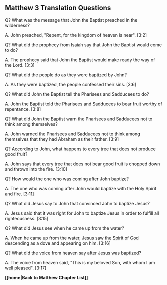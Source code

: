 ## Matthew 3 Translation Questions ##

Q? What was the message that John the Baptist preached in the wilderness?

A. John preached, "Repent, for the kingdom of heaven is near". [3:2]

Q? What did the prophecy from Isaiah say that John the Baptist would come to do?

A. The prophecy said that John the Baptist would make ready the way of the Lord. [3:3]

Q? What did the people do as they were baptized by John?

A. As they were baptized, the people confessed their sins. [3:6]

Q? What did John the Baptist tell the Pharisees and Sadducees to do?

A. John the Baptist told the Pharisees and Sadducees to bear fruit worthy of repentance. [3:8]

Q? What did John the Baptist warn the Pharisees and Sadducees not to think among themselves?

A. John warned the Pharisees and Sadducees not to think among themselves that they had Abraham as their father. [3:9]

Q? According to John, what happens to every tree that does not produce good fruit?

A. John says that every tree that does not bear good fruit is chopped down and thrown into the fire. [3:10]

Q? How would the one who was coming after John baptize?

A. The one who was coming after John would baptize with the Holy Spirit and fire. [3:11]

Q? What did Jesus say to John that convinced John to baptize Jesus?

A. Jesus said that it was right for John to baptize Jesus in order to fulfill all righteousness. [3:15]

Q? What did Jesus see when he came up from the water?

A. When he came up from the water, Jesus saw the Spirit of God descending as a dove and appearing on him. [3:16]

Q? What did the voice from heaven say after Jesus was baptized?

A. The voice from heaven said, "This is my beloved Son, with whom I am well pleased". [3:17]

__[[home|Back to Matthew Chapter List]]__

